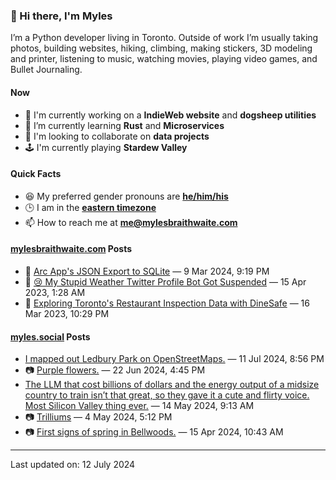 ### 👋 Hi there, I'm Myles

I’m a Python developer living in Toronto. Outside of work I’m usually taking photos, building websites, hiking, climbing, making stickers, 3D modeling and printer, listening to music, watching movies, playing video games, and Bullet Journaling.

#### Now

-   🔭 I'm currently working on a **IndieWeb website** and **dogsheep utilities**
-   🌱 I’m currently learning **Rust** and **Microservices**
-   👯 I'm looking to collaborate on **data projects**
-   🕹️ I'm currently playing **Stardew Valley**

#### Quick Facts

-   😆 My preferred gender pronouns are **[he/him/his](https://www.mypronouns.org/he-him)**
-   🕒 I am in the **[eastern timezone](https://time.is/Toronto)**
-   📫 How to reach me at **[me@mylesbraithwaite.com](mailto:me@mylesbraithwaite.com)**

<!--
-   🤔 I’m looking for help with ...
-   💬 Ask me about ...
-   ⚡ Fun fact: ...
-->

#### [mylesbraithwaite.com](https://mylesbraithwaite.com/) Posts
<!-- START: BLOG_POSTS -->
-   📝 [Arc App's JSON Export to SQLite](https://mylesbraithwaite.com/arc-apps-json-export-to-sqlite) — 9 Mar 2024, 9:19 PM
-   📝 [😢 My Stupid Weather Twitter Profile Bot Got Suspended](https://mylesbraithwaite.com/my-stupid-weather-twitter-profile-bot-got-suspended) — 15 Apr 2023, 1:28 AM
-   📝 [Exploring Toronto's Restaurant Inspection Data with DineSafe](https://mylesbraithwaite.com/exploring-torontos-restaurant-inspection-data-with-dinesafe) — 16 Mar 2023, 10:29 PM
<!-- END: BLOG_POSTS -->


#### [myles.social](https://myles.social/) Posts
<!-- START: MICROBLOG_POSTS -->
-   [I mapped out Ledbury Park on OpenStreetMaps.](https://myles.social/2024/07/11/i-setup-ledbury.html) — 11 Jul 2024, 8:56 PM
-   📷 [Purple flowers.](https://myles.social/2024/06/22/purple-flowers.html) — 22 Jun 2024, 4:45 PM
-   [The LLM that cost billions of dollars and the energy output of a midsize country to train isn’t that great, so they gave it a cute and flirty voice. Most Silicon Valley thing ever.](https://myles.social/2024/05/14/the-llm-that.html) — 14 May 2024, 9:13 AM
-   📷 [Trilliums](https://myles.social/2024/05/04/trilliums.html) — 4 May 2024, 5:12 PM
-   📷 [First signs of spring in Bellwoods.](https://myles.social/2024/04/15/first-signs-of.html) — 15 Apr 2024, 10:43 AM
<!-- END: MICROBLOG_POSTS -->

---

<!-- START: LAST_UPDATED_AT -->
Last updated on: 12 July 2024
<!-- END: LAST_UPDATED_AT -->
